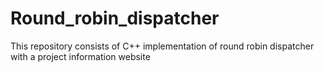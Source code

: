 # Round_robin_dispatcher
This repository consists of C++ implementation of round robin dispatcher with a project information website
